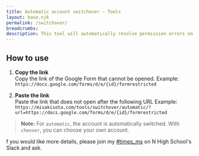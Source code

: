 ```yaml
---
title: Automatic account switchover - Tools
layout: base.njk
permalink: /switchover/
breadcrumbs:
description: This tool will automatically resolve permission errors on Google Forms as much as possible.
---
```


## How to use

1. **Copy the link**<br>
   Copy the link of the Google Form that cannot be opened.
   Example: `https://docs.google.com/forms/d/e/{id}/formrestricted`

2. **Paste the link**<br>
   Paste the link that does not open after the following URL
   Example: `https://misakisota.com/tools/switchover/automatic/?url=https://docs.google.com/forms/d/e/{id}/formrestricted`

> **Note:** For `automatic`, the account is automatically switched. With `chooser`, you can choose your own account.

f you would like more details, please join my [#times_ms](https://n-highschool.slack.com/archives/C06TUUYJDT8) on N High School's Slack and ask.
